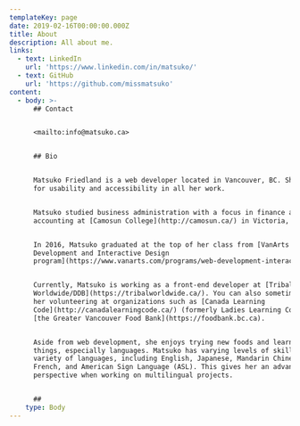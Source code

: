 ```yaml
---
templateKey: page
date: 2019-02-16T00:00:00.000Z
title: About
description: All about me.
links:
  - text: LinkedIn
    url: 'https://www.linkedin.com/in/matsuko/'
  - text: GitHub
    url: 'https://github.com/missmatsuko'
content:
  - body: >-
      ## Contact


      <mailto:info@matsuko.ca>


      ## Bio


      Matsuko Friedland is a web developer located in Vancouver, BC. She strives
      for usability and accessibility in all her work.


      Matsuko studied business administration with a focus in finance and
      accounting at [Camosun College](http://camosun.ca/) in Victoria, BC.


      In 2016, Matsuko graduated at the top of her class from [VanArts' Web
      Development and Interactive Design
      program](https://www.vanarts.com/programs/web-development-interactive-design/).


      Currently, Matsuko is working as a front-end developer at [Tribal
      Worldwide/DDB](https://tribalworldwide.ca/). You can also sometimes find
      her volunteering at organizations such as [Canada Learning
      Code](http://canadalearningcode.ca/) (formerly Ladies Learning Code) and
      [the Greater Vancouver Food Bank](https://foodbank.bc.ca).


      Aside from web development, she enjoys trying new foods and learning new
      things, especially languages. Matsuko has varying levels of skill in a
      variety of languages, including English, Japanese, Mandarin Chinese,
      French, and American Sign Language (ASL). This gives her an advantageous
      perspective when working on multilingual projects.


      ##
    type: Body
---
```

